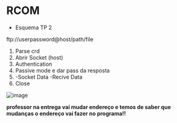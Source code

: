 # RCOM

* Esquema TP 2

ftp://userpassword@host/path/file
 
1. Parse crd
2. Abrir Socket (host)
3. Authentication
4. Passive mode e dar pass da resposta
5. -Socket Data
   -Recive Data
6. Close

![image](https://github.com/Diogoafg7/RCOM/assets/95471762/b886e503-1277-466f-8803-a5d953b14eca)

**professor na entrega vai mudar endereço e temos de saber que mudanças o endereço vai fazer no programa!!**

